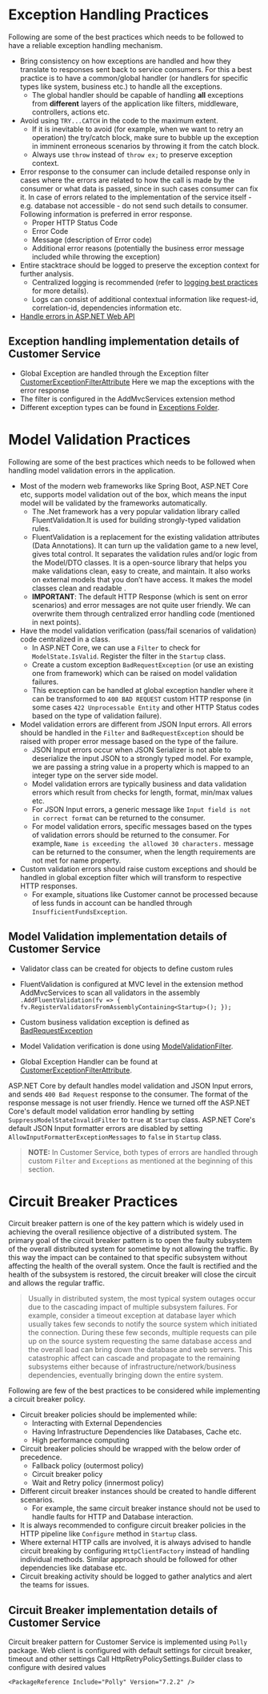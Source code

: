  # Exception Handling Practices

Following are some of the best practices which needs to be followed to have a reliable exception handling mechanism.

- Bring consistency on how exceptions are handled and how they translate to responses sent back to service consumers. For this a best practice is to  have a common/global handler (or handlers for specific types like system, business etc.) to handle all the exceptions.
    - The global handler should be capable of handling **all** exceptions from **different** layers of the application like filters, middleware, controllers, actions etc.
- Avoid using `TRY...CATCH` in the code to the maximum extent.
    - If it is inevitable to avoid (for example, when we want to retry an operation) the try/catch block, make sure to bubble up the exception in imminent erroneous scenarios by throwing it from the catch block.
    - Always use `throw` instead of `throw ex;` to preserve exception context.
- Error response to the consumer can include detailed response only in cases where the errors are related to how the call is made by the consumer or what data is passed, since in such cases consumer can fix it. In case of errors related to the implementation of the service itself - e.g. database not accessible - do not send such details to consumer. Following information is preferred in error response.
    - Proper HTTP Status Code 
    - Error Code
    - Message (description of Error code)
    - Additional error reasons (potentially the business error message included while throwing the exception)
- Entire stacktrace should be logged to preserve the exception context for further analysis.
    - Centralized logging is recommended (refer to [logging best practices](logging.md) for more details).
    - Logs can consist of additional contextual information like request-id, correlation-id, dependencies information etc.
- [Handle errors in ASP.NET Web API](https://docs.microsoft.com/en-us/aspnet/core/web-api/handle-errors?view=aspnetcore-3.1)

## Exception handling implementation details of Customer Service

- Global Exception are handled through the Exception filter [CustomerExceptionFilterAttribute](../src/Customer.Framework/Filter/CustomerExceptionFilterAttribute.cs)
  Here we map the exceptions with the error response 
- The filter is configured in the AddMvcServices extension method 
- Different exception types can be found in [Exceptions Folder](../src/Customer.Framework/Shared/Exception/).

# Model Validation Practices

Following are some of the best practices which needs to be followed when handling model validation errors in the application.

- Most of the modern web frameworks like Spring Boot, ASP.NET Core etc, supports model validation out of the box, which means the input model will be validated by the frameworks automatically. 
    - The .Net framework has a very popular validation library called FluentValidation.It is used for building strongly-typed validation rules.
    - FluentValidation is a replacement for the existing validation attributes (Data Annotations). It can turn up the validation game to a new level, gives total control. It separates the validation rules and/or logic from the Model/DTO classes.
      It is a open-source library that helps you make validations clean, easy to create, and maintain. It also works on external models that you don’t have access. It makes the model classes clean and readable .
    - **IMPORTANT**: The default HTTP Response (which is sent on error scenarios) and error messages are not quite user friendly. We can overwrite them through centralized error handling code (mentioned in next points). 
- Have the model validation verification (pass/fail scenarios of validation) code centralized in a class.
    - In ASP.NET Core, we can use a `Filter` to check for `ModelState.IsValid`. Register the filter in the `Startup` class.
    - Create a custom exception `BadRequestException` (or use an existing one from framework) which can be raised on model validation failures.
    - This exception can be handled at global exception handler where it can be transformed to `400 BAD REQUEST` custom HTTP response (in some cases `422 Unprocessable Entity` and other HTTP Status codes based on the type of validation failure). 
- Model validation errors are different from JSON Input errors. All errors should be handled in the `Filter` and `BadRequestException` should be raised with proper error message based on the type of the failure.
    - JSON Input errors occur when JSON Serializer is not able to deserialize the input JSON to a strongly typed model. For example, we are passing a string value in a property which is mapped to an integer type on the server side model.
    - Model validation errors are typically business and data validation errors which result from checks for length, format, min/max values etc.
    - For JSON Input errors, a generic message like `Input field is not in correct format` can be returned to the consumer. 
    - For model validation errors, specific messages based on the types of validation errors should be returned to the consumer. For example, `Name is exceeding the allowed 30 characters.` message can be returned to the consumer, when the length requirements are not met for name property.
- Custom validation errors should raise custom exceptions and should be handled in global exception filter which will transform to respective HTTP responses.
    - For example, situations like Customer cannot be processed because of less funds in account can be handled through `InsufficientFundsException`.


## Model Validation implementation details of Customer Service

- Validator class can be created for objects to define custom rules
- FluentValidation is configured at MVC level in the extension method AddMvcServices to scan all validators in the assembly
  `.AddFluentValidation(fv => { fv.RegisterValidatorsFromAssemblyContaining<Startup>(); });`

- Custom business validation exception is defined as [BadRequestException](../src/Customer.Framework/Shared/Exception/)
- Model Validation verification is done using [ModelValidationFilter](../src/Customer.Framework/Filter/ModelValidationFilter.cs).
- Global Exception Handler can be found at [CustomerExceptionFilterAttribute](../src/Customer.Framework/Filter/CustomerExceptionFilterAttribute.cs).

ASP.NET Core by default handles model validation and JSON Input errors, and sends `400 Bad Request` response to the consumer. The format of the response message is not user friendly. Hence we turned off the ASP.NET Core's default model validation error handling by setting `SuppressModelStateInvalidFilter` to `true` at `Startup` class. ASP.NET Core's default JSON Input formatter errors are disabled by setting `AllowInputFormatterExceptionMessages` to `false` in `Startup` class. 

> **NOTE:** In Customer Service, both types of errors are handled through custom `Filter` and `Exceptions` as mentioned at the beginning of this section.

# Circuit Breaker Practices

Circuit breaker pattern is one of the key pattern which is widely used in achieving the overall resilience objective of a distributed system. The primary goal of the circuit breaker pattern is to open the faulty subsystem of the overall distributed system for sometime by not allowing the traffic. By this way the impact can be contained to that specific subsystem without affecting the health of the overall system. Once the fault is rectified and the health of the subsystem is restored, the circuit breaker will close the circuit and allows the regular traffic.

> Usually in distributed system, the most typical system outages occur due to the cascading impact of multiple subsystem failures. For example, consider a timeout exception at database layer which usually takes few seconds to notify the source system which initiated the connection. During these few seconds, multiple requests can pile up on the source system requesting the same database access and the overall load can bring down the database and web servers. This catastrophic affect can cascade and propagate to the remaining subsystems either because of infrastructure/network/business dependencies, eventually bringing down the entire system.

Following are few of the best practices to be considered while implementing a circuit breaker policy.

- Circuit breaker policies should be implemented while:
    - Interacting with External Dependencies
    - Having Infrastructure Dependencies like Databases, Cache etc.
    - High performance computing
- Circuit breaker policies should be wrapped with the below order of precedence.
    - Fallback policy (outermost policy)
    - Circuit breaker policy
    - Wait and Retry policy (innermost policy)
- Different circuit breaker instances should be created to handle different scenarios.
    - For example, the same circuit breaker instance should not be used to handle faults for HTTP and Database interaction.
- It is always recommended to configure circuit breaker policies in the HTTP pipeline like `Configure` method in `Startup` class.
- Where external HTTP calls are involved, it is always advised to handle circuit breaking by configuring `HttpClientFactory` instead of handling individual methods. Similar approach should be followed for other dependencies like database etc.
- Circuit breaking activity should be logged to gather analytics and alert the teams for issues.

## Circuit Breaker implementation details of Customer Service

Circuit breaker pattern for Customer Service is implemented using `Polly` package.
Web client is configured with default settings for circuit breaker, timeout and other settings
Call HttpRetryPolicySettings.Builder class to configure with desired values
```
<PackageReference Include="Polly" Version="7.2.2" />